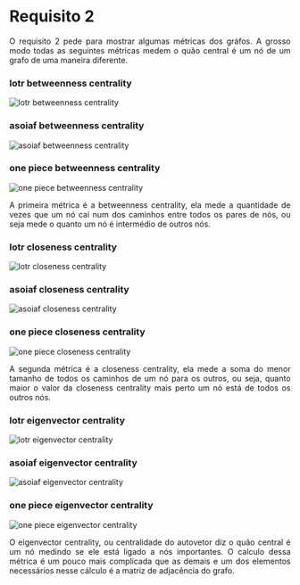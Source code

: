 <h1>Requisito 2</h1>

<p align=justify>
O requisito 2 pede para mostrar algumas métricas dos gráfos. A grosso modo todas as seguintes métricas medem o quão central é um nó de um grafo de uma maneira diferente.
</p>

<h3>lotr betweenness centrality</h3>

![lotr betweenness centrality](https://github.com/ViniciusBulhoes/AED2/blob/main/U3T1/Requisito_02/img/lotr_betweenness_centrality.png)

<h3>asoiaf betweenness centrality</h3>

![asoiaf betweenness centrality](https://github.com/ViniciusBulhoes/AED2/blob/main/U3T1/Requisito_02/img/asoiaf_betweenness_centrality.png)

<h3>one piece betweenness centrality</h3>

![one piece betweenness centrality](https://github.com/ViniciusBulhoes/AED2/blob/main/U3T1/Requisito_02/img/one_piece_betweenness_centrality.png)

<p align=justify>
A primeira métrica é a betweenness centrality, ela mede a quantidade de vezes que um nó cai num dos caminhos entre todos os pares de nós, ou seja mede o quanto um nó é intermédio de outros nós.
</p>

<h3>lotr closeness centrality</h3>

![lotr closeness centrality](https://github.com/ViniciusBulhoes/AED2/blob/main/U3T1/Requisito_02/img/lotr_closeness_centrality.png)

<h3>asoiaf closeness centrality</h3>

![asoiaf closeness centrality](https://github.com/ViniciusBulhoes/AED2/blob/main/U3T1/Requisito_02/img/asoiaf_closeness_centrality.png)

<h3>one piece closeness centrality</h3>

![one piece closeness centrality](https://github.com/ViniciusBulhoes/AED2/blob/main/U3T1/Requisito_02/img/one_piece_closeness_centrality.png)

<p align=justify>
A segunda métrica é a closeness centrality, ela mede a soma do menor tamanho de todos os caminhos de um nó para os outros, ou seja, quanto maior o valor da closeness centrality mais perto um nó está de todos os outros nós.
</p>

<h3>lotr eigenvector centrality</h3>

![lotr eigenvector centrality](https://github.com/ViniciusBulhoes/AED2/blob/main/U3T1/Requisito_02/img/lotr_eigenvector_centrality.png)

<h3>asoiaf eigenvector centrality</h3>

![asoiaf eigenvector centrality](https://github.com/ViniciusBulhoes/AED2/blob/main/U3T1/Requisito_02/img/asoiaf_eigenvector_centrality.png)

<h3>one piece eigenvector centrality</h3>

![one piece eigenvector centrality](https://github.com/ViniciusBulhoes/AED2/blob/main/U3T1/Requisito_02/img/one_piece_eigenvector_centrality.png)

<p align=justify>
O eigenvector centrality, ou centralidade do autovetor diz o quão central é um nó medindo se ele está ligado a nós importantes. O calculo dessa métrica é um pouco mais complicada que as demais e um dos elementos necessários nesse cálculo é a matriz de adjacência do grafo.
</p>
